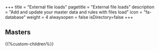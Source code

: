 +++
title = "External file loads"
pagetitle = "External file loads"
description = "Add and update your master data and rules with files load"
icon = "fa-database"
weight = 4
alwaysopen = false
isDirectory=false
+++

## Masters

{{%custom-children%}}